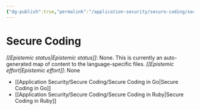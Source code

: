```yaml
---
{"dg-publish":true,"permalink":"/application-security/secure-coding/secure-coding/","created":"2023-04-05T16:54:06.653-05:00","updated":"2023-04-05T18:00:15.132-05:00"}
---
```



# Secure Coding

_[[Epistemic status\|Epistemic status]]_: None. This is currently an auto-generated map of content to the language-specific files.
_[[Epistemic effort\|Epistemic effort]]_: None


- [[Application Security/Secure Coding/Secure Coding in Go\|Secure Coding in Go]]
- [[Application Security/Secure Coding/Secure Coding in Ruby\|Secure Coding in Ruby]]



